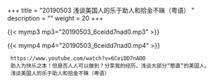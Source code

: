 +++
title = "20190503  浅谈美国人的乐于助人和拾金不昧（粤语） "
description = ""
weight = 20
+++

{{< mymp3 mp3="20190503_6ceidd7nad0.mp3" >}}

{{< mymp4 mp4="20190503_6ceidd7nad0.mp4" >}}

     https://www.youtube.com/watch?v=6CeiDD7nAD0 
     助人为快乐之本！但是否人人可以做到？分享我的经历，浅谈大部分“憨直“的美国人。 
     浅谈美国人的乐于助人和拾金不昧（粤语） 
